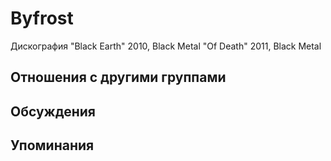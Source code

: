 # Byfrost

Дискография
"Black Earth" 2010, Black Metal
"Of Death" 2011, Black Metal

## Отношения с другими группами


## Обсуждения


## Упоминания


